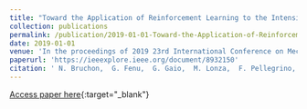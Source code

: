 ```yaml
---
title: "Toward the Application of Reinforcement Learning to the Intensity Control of a Seeded Free-Electron Laser"
collection: publications
permalink: /publication/2019-01-01-Toward-the-Application-of-Reinforcement-Learning-to-the-Intensity-Control-of-a-Seeded-Free-Electron-Laser
date: 2019-01-01
venue: 'In the proceedings of 2019 23rd International Conference on Mechatronics Technology, ICMT 2019'
paperurl: 'https://ieeexplore.ieee.org/document/8932150'
citation: ' N. Bruchon,  G. Fenu,  G. Gaio,  M. Lonza,  F. Pellegrino,  E. Salvato, &quot;Toward the Application of Reinforcement Learning to the Intensity Control of a Seeded Free-Electron Laser.&quot; In the proceedings of 2019 23rd International Conference on Mechatronics Technology, ICMT 2019, 2019.'
---
```

[Access paper here](https://ieeexplore.ieee.org/document/8932150){:target="_blank"}
